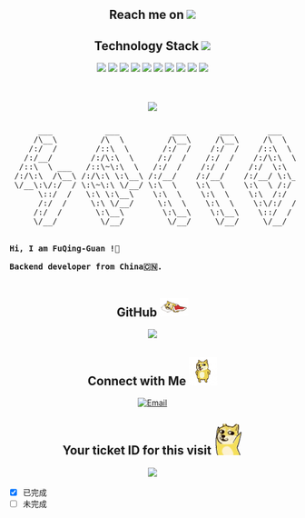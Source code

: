 <h2 align="center">Reach me on <img src="https://media.giphy.com/media/gzQ1X1Fk25UwE/giphy.gif" width="50"></h2>
<h2 align="center">Technology Stack <img src="https://media.giphy.com/media/WUlplcMpOCEmTGBtBW/giphy.gif" width="30"></h2>
<p align="center">
      <img src="https://img.shields.io/badge/-spring-black?style=flat-square&logo=spring"/>
  		<img src="https://img.shields.io/badge/-spring boot-black?style=flat-square&logo=spring boot"/>
  		<img src="https://img.shields.io/badge/-spring cloud-black?style=flat-square&logo=icloud"/>
      <img src="https://img.shields.io/badge/-MySQL-black?style=flat-square&logo=mysql"/>
      <img src="https://img.shields.io/badge/-Redis-black?style=flat-square&logo=redis"/> 
      <img src="https://img.shields.io/badge/-RabbitMQ-black?style=flat-square&logo=RabbitMQ"/>
    	<img src="https://img.shields.io/badge/-Maven-black?style=flat-square&logo=Apache Maven"/>
      <img src="https://img.shields.io/badge/-Nginx-black?style=flat-square&logo=Nginx"/>
      <img src="https://img.shields.io/badge/-Git-black?style=flat-square&logo=git"/>
      <img src="https://img.shields.io/badge/-Linux-black?style=flat-square&logo=Linux"/>
</p>


<h1 align="center">
  <a href="https://yiki.tech/">
    <img src="https://readme-typing-svg.herokuapp.com?lines=%22Hello+World%22.sout&center=true&size=27"/>
  </a>
</h1>


<pre>
      ___           ___           ___       ___       ___     
     /\__\         /\  \         /\__\     /\__\     /\  \    
    /:/  /        /::\  \       /:/  /    /:/  /    /::\  \   
   /:/__/        /:/\:\  \     /:/  /    /:/  /    /:/\:\  \  
  /::\  \ ___   /::\~\:\  \   /:/  /    /:/  /    /:/  \:\  \ 
 /:/\:\  /\__\ /:/\:\ \:\__\ /:/__/    /:/__/    /:/__/ \:\__\
 \/__\:\/:/  / \:\~\:\ \/__/ \:\  \    \:\  \    \:\  \ /:/  /
      \::/  /   \:\ \:\__\    \:\  \    \:\  \    \:\  /:/  / 
      /:/  /     \:\ \/__/     \:\  \    \:\  \    \:\/:/  /  
     /:/  /       \:\__\        \:\__\    \:\__\    \::/  /   
     \/__/         \/__/         \/__/     \/__/     \/__/    


<strong>Hi, I am FuQing-Guan !👋 </strong>

<strong>Backend developer from China🇨🇳. </strong>

</pre> 

<h2 align="center">GitHub <img src="images/1.gif" width="50"></h2>

<p align = "center">
      <img width="50%" src="https://github-readme-streak-stats.herokuapp.com/?user=wanghao221&show_icons=true&locale=en&layout=compact&theme=fuqingguan&line_height=0"/>
</p>


<h2 align="center">Connect with Me <img src="images/2.gif" width="50"></h2>

<p align = "center">
      <a href="mailto:moumouguan@gmail.com.com"><img alt="Email" src="https://img.shields.io/badge/Email-moumouguan@gmail.com-blue?style=flat-square&logo=gmail"></a>
</p>
<h2 align="center">Your ticket ID for this visit <img src="images/3.gif" width="50"></h2>

<p align = "center">
      <img src="https://profile-counter.glitch.me/fuqingguan/count.svg" />
</p>

- [x] 已完成
- [ ] 未完成
